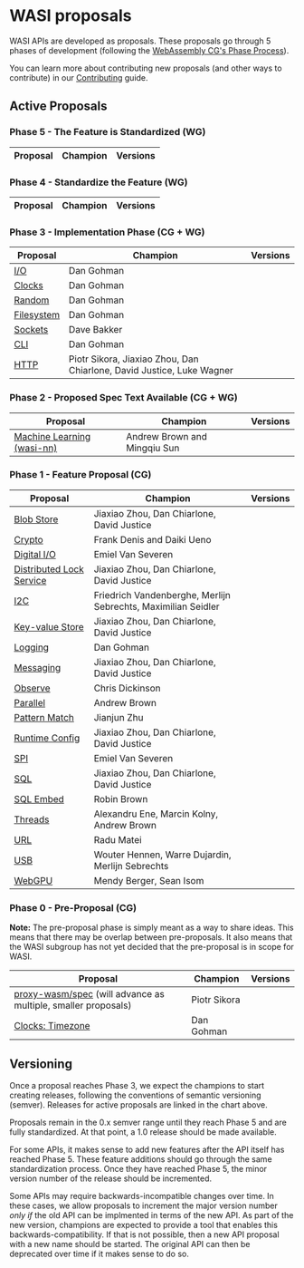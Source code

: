 # WASI proposals

WASI APIs are developed as proposals. These proposals go through 5 phases of development (following the [WebAssembly CG's Phase Process]).

You can learn more about contributing new proposals (and other ways to contribute) in our [Contributing] guide.

[WebAssembly CG's Phase Process]: https://github.com/WebAssembly/meetings/blob/main/process/phases.md
[Contributing]: https://github.com/WebAssembly/WASI/blob/main/Contributing.md

## Active Proposals

### Phase 5 - The Feature is Standardized (WG)

| Proposal                                                                       | Champion                               | Versions |
| ------------------------------------------------------------------------------ | -------------------------------------- | -------- |

### Phase 4 - Standardize the Feature (WG)

| Proposal                                                                       | Champion                               | Versions |
| ------------------------------------------------------------------------------ | -------------------------------------- | -------- |

### Phase 3 - Implementation Phase (CG + WG)

| Proposal                                                                       | Champion                               | Versions |
| ------------------------------------------------------------------------------ | -------------------------------------- | -------- |
| [I/O][wasi-io]                                                                 | Dan Gohman                             |          |
| [Clocks][wasi-clocks]                                                          | Dan Gohman                             |          |
| [Random][wasi-random]                                                          | Dan Gohman                             |          |
| [Filesystem][wasi-filesystem]                                                  | Dan Gohman                             |          |
| [Sockets][wasi-sockets]                                                        | Dave Bakker                            |          |
| [CLI][wasi-cli]                                                                | Dan Gohman                             |          |
| [HTTP][wasi-http]                                                              | Piotr Sikora, Jiaxiao Zhou, Dan Chiarlone, David Justice, Luke Wagner |          |

### Phase 2 - Proposed Spec Text Available (CG + WG)

| Proposal                                                                       | Champion                               | Versions |
| ------------------------------------------------------------------------------ | -------------------------------------- | -------- |
| [Machine Learning (wasi-nn)][wasi-nn]                                          | Andrew Brown and Mingqiu Sun           |          |

### Phase 1 - Feature Proposal (CG)

| Proposal                                                                       | Champion                               | Versions |
| ------------------------------------------------------------------------------ | -------------------------------------- | -------- |
| [Blob Store][wasi-blob-store]                                                  | Jiaxiao Zhou, Dan Chiarlone, David Justice |          | 
| [Crypto][wasi-crypto]                                                          | Frank Denis and Daiki Ueno             |          |
| [Digital I/O][wasi-digital-io]                      | Emiel Van Severen |          |
| [Distributed Lock Service][wasi-distributed-lock-service]                      | Jiaxiao Zhou, Dan Chiarlone, David Justice |          |
| [I2C][wasi-i2c]                                                                | Friedrich Vandenberghe, Merlijn Sebrechts, Maximilian Seidler |          |
| [Key-value Store][wasi-kv-store]                                               | Jiaxiao Zhou, Dan Chiarlone, David Justice |          |
| [Logging][wasi-logging]                                               | Dan Gohman |          |
| [Messaging][wasi-messaging]                                            | Jiaxiao Zhou, Dan Chiarlone, David Justice |          |
| [Observe][wasi-observe]    | Chris Dickinson                           |          |
| [Parallel][wasi-parallel]                                                      | Andrew Brown                           |          |
| [Pattern Match][wasi-pattern-match]                                                      | Jianjun Zhu                           |          |
| [Runtime Config][wasi-runtime-config]                                          | Jiaxiao Zhou, Dan Chiarlone, David Justice |          | 
| [SPI][wasi-spi]                      | Emiel Van Severen |          |
| [SQL][wasi-sql]                                                                | Jiaxiao Zhou, Dan Chiarlone, David Justice |          |
| [SQL Embed][wasi-sql-embed]                                                                | Robin Brown |          |
| [Threads][wasi-threads]                                                        | Alexandru Ene, Marcin Kolny, Andrew Brown |          |
| [URL][wasi-url]                                                                | Radu Matei       |          |
| [USB][wasi-usb]                                                                | Wouter Hennen, Warre Dujardin, Merlijn Sebrechts | |
| [WebGPU][wasi-webgpu]                                                          | Mendy Berger, Sean Isom                   |          |

### Phase 0 - Pre-Proposal (CG)

**Note:** The pre-proposal phase is simply meant as a way to share ideas. This means that there may be overlap between pre-proposals. It also means that the WASI subgroup has not yet decided that the pre-proposal is in scope for WASI.

| Proposal                                                                       | Champion                               | Versions |
| ------------------------------------------------------------------------------ | -------------------------------------- | -------- |
| [proxy-wasm/spec][wasi-proxy-wasm] (will advance as multiple, smaller proposals)    | Piotr Sikora                           |          |
| [Clocks: Timezone][wasi-clocks]                                                     | Dan Gohman                             |          |

## Versioning

Once a proposal reaches Phase 3, we expect the champions to start creating releases, following the conventions of semantic versioning (semver). Releases for active proposals are linked in the chart above.

Proposals remain in the 0.x semver range until they reach Phase 5 and are fully standardized. At that point, a 1.0 release should be made available.

For some APIs, it makes sense to add new features after the API itself has reached Phase 5. These feature additions should go through the same standardization process. Once they have reached Phase 5, the minor version number of the release should be incremented.

Some APIs may require backwards-incompatible changes over time. In these cases, we allow proposals to increment the major version number _only if_ the old API can be implmented in terms of the new API. As part of the new version, champions are expected to provide a tool that enables this backwards-compatibility. If that is not possible, then a new API proposal with a new name should be started. The original API can then be deprecated over time if it makes sense to do so.

[WebAssembly CG Phases process]: https://github.com/WebAssembly/meetings/blob/master/process/phases.md
[witx]: https://github.com/WebAssembly/WASI/blob/main/tools/witx-docs.md
[ephemeral/snapshot/old process]: https://github.com/WebAssembly/WASI/blob/master/phases/README.md

[wasi-blob-store]: https://github.com/WebAssembly/wasi-blob-store
[wasi-clocks]: https://github.com/WebAssembly/wasi-clocks
[wasi-crypto]: https://github.com/WebAssembly/wasi-crypto
[wasi-data]: https://github.com/singlestore-labs/wasi-data
[wasi-digital-io]: https://github.com/WebAssembly/wasi-digital-io
[wasi-distributed-lock-service]: https://github.com/WebAssembly/wasi-distributed-lock-service
[wasi-filesystem]: https://github.com/WebAssembly/wasi-filesystem
[wasi-http]: https://github.com/WebAssembly/wasi-http
[wasi-i2c]: https://github.com/WebAssembly/wasi-i2c
[wasi-io]: https://github.com/WebAssembly/wasi-io
[wasi-kv-store]: https://github.com/WebAssembly/wasi-kv-store
[wasi-logging]: https://github.com/WebAssembly/wasi-logging
[wasi-messaging]: https://github.com/WebAssembly/wasi-messaging
[wasi-nn]: https://github.com/WebAssembly/wasi-nn
[wasi-observe]: https://github.com/dylibso/wasi-observe
[wasi-parallel]: https://github.com/WebAssembly/wasi-parallel
[wasi-pattern-match]: https://github.com/WebAssembly/wasi-pattern-match
[wasi-proxy-wasm]: https://github.com/proxy-wasm/spec
[wasi-random]: https://github.com/WebAssembly/wasi-random
[wasi-runtime-config]: https://github.com/WebAssembly/wasi-runtime-config
[wasi-sockets]: https://github.com/WebAssembly/wasi-sockets
[wasi-spi]: https://github.com/WebAssembly/wasi-spi
[wasi-sql]: https://github.com/WebAssembly/wasi-sql
[wasi-sql-embed]: https://github.com/WebAssembly/wasi-sql-embed
[wasi-threads]: https://github.com/WebAssembly/wasi-native-threads
[wasi-url]: https://github.com/WebAssembly/wasi-url
[wasi-usb]: https://github.com/WebAssembly/wasi-usb
[wasi-webgpu]: https://github.com/WebAssembly/wasi-webgpu
[wasi-cli]: https://github.com/WebAssembly/wasi-cli
